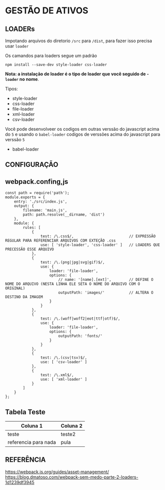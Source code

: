 GESTÃO DE ATIVOS
===

LOADERs
---
Impotando arquivos do diretorio `/src` para `/dist`, para fazer isso precisa usar `loader`

Os camandos para loaders segue um padrão 
	
	npm install --save-dev style-loader css-loader

**Nota: a instalação de loader é o tipo de loader que você seguido de `-loader` no nome**.


Tipos: 
	
-	style-loader
-	css-loader
-	file-loader
-	xml-loader
-	csv-loader


Você pode desenvolveer os codigos em outras verssão do javascript acima do `5` e usando o `babel-loader` codigos de verssões acima do javascript para verssão `5`

-	babel-loader


CONFIGURAÇÃO
------------

## webpack.confing,js
	
	const path = require('path');
	module.exports = {
		entry: './src/index.js',
		output: {
			filename: 'main.js',
			path: path.resolve(__dirname, 'dist')
		},
		module: {
			rules: [
				{
					test: /\.css$/,							// EXPRESSÃO REGULAR PARA REFERENCIAR ARQUIVOS COM EXTEÇÃO .css
					use: [ 'style-loader', 'css-loader' ] 	// LOADERS QUE PRECESSÃO ESSE ARQUIVO
				},
				{
					test: /\.(png|jpg|svg|gif)$/,
					use: {
						loader: 'file-loader',
						options: {
							// name: '[name].[ext]',		// DEFINE O NOME DO ARQUIVO (NESTA LINHA ELE SETA O NOME DO ARQUIVO COM O ORIGINAL)
							outputPath: 'images/'			// ALTERA O DESTINO DA IMAGEM
						}
					}
				},
				{
					test: /\.(woff|woff2|eot|ttf|otf)$/,
					use: {
						loader: 'file-loader',
						options: {
							outputPath: 'fonts/'
						}
					}
				},
				{
					test: /\.(csv|tsv)$/,
					use: [ 'csv-loader' ]
				},
				{
					test: /\.xml$/,
					use: [ 'xml-loader' ]
				}
			]
		}
	};


## Tabela Teste
| Coluna 1             | Coluna 2 |
| -------------------- | -------- |
| teste                | teste2   |
| referencia para nada | pula     |

REFERÊNCIA
----------
https://webpack.js.org/guides/asset-management/  
https://blog.dmatoso.com/webpack-sem-medo-parte-2-loaders-1d1239df3945